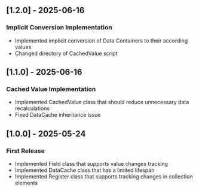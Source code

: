 ## [1.2.0] - 2025-06-16

### Implicit Conversion Implementation

- Implemented implicit conversion of Data Containers to their according values
- Changed directory of CachedValue script

## [1.1.0] - 2025-06-16

### Cached Value Implementation

- Implemented CachedValue class that should reduce unnecessary data recalculations
- Fixed DataCache inheritance issue

## [1.0.0] - 2025-05-24

### First Release

- Implemented Field class that supports value changes tracking
- Implemented DataCache class that has a limited lifespan
- Implemented Register class that supports tracking changes in collection elements
